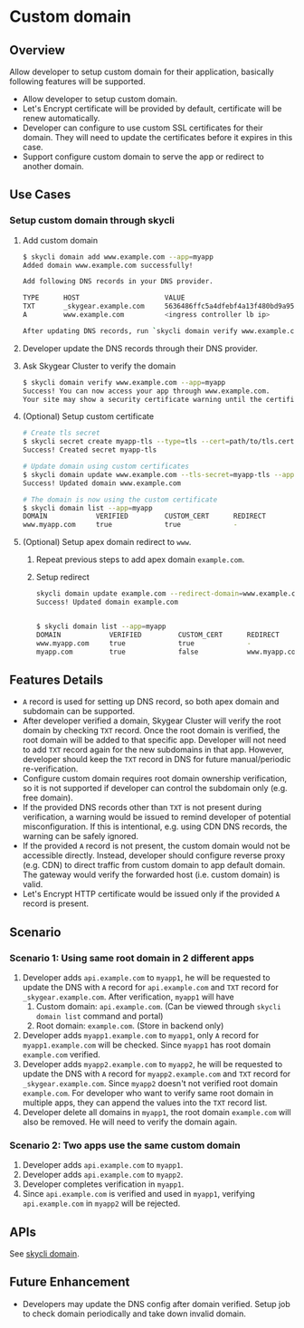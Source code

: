 # Custom domain

## Overview

Allow developer to setup custom domain for their application, basically following features will be supported.

- Allow developer to setup custom domain.
- Let's Encrypt certificate will be provided by default, certificate will be renew automatically.
- Developer can configure to use custom SSL certificates for their domain. They will need to update the certificates before it expires in this case.
- Support configure custom domain to serve the app or redirect to another domain.

## Use Cases

### Setup custom domain through skycli

1. Add custom domain

    ```sh
    $ skycli domain add www.example.com --app=myapp
    Added domain www.example.com successfully!

    Add following DNS records in your DNS provider.

    TYPE      HOST                     VALUE
    TXT       _skygear.example.com     5636486ffc5a4dfebf4a13f480bd9a95
    A         www.example.com          <ingress controller lb ip>

    After updating DNS records, run `skycli domain verify www.example.com` to verify domain.
    ```

1. Developer update the DNS records through their DNS provider.

1. Ask Skygear Cluster to verify the domain

    ```sh
    $ skycli domain verify www.example.com --app=myapp
    Success! You can now access your app through www.example.com.
    Your site may show a security certificate warning until the certificate has been provisioned.
    ```

1. (Optional) Setup custom certificate

    ```sh
    # Create tls secret
    $ skycli secret create myapp-tls --type=tls --cert=path/to/tls.cert --key=path/to/tls.key --app=myapp
    Success! Created secret myapp-tls

    # Update domain using custom certificates
    $ skycli domain update www.example.com --tls-secret=myapp-tls --app=myapp
    Success! Updated domain www.example.com

    # The domain is now using the custom certificate
    $ skycli domain list --app=myapp
    DOMAIN            VERIFIED         CUSTOM_CERT      REDIRECT        SSL_CERT_EXPIRY               CREATED_AT
    www.myapp.com     true             true             -               2020-11-26 20:00:00 +08:00    2019-11-26 18:00:00 +08:00
    ```

1. (Optional) Setup apex domain redirect to `www`.

    1. Repeat previous steps to add apex domain `example.com`.

    1. Setup redirect
        ```sh
        skycli domain update example.com --redirect-domain=www.example.com
        Success! Updated domain example.com


        $ skycli domain list --app=myapp
        DOMAIN            VERIFIED         CUSTOM_CERT      REDIRECT            SSL_CERT_EXPIRY               CREATED_AT
        www.myapp.com     true             true             -                   2020-11-26 20:00:00 +08:00    2019-11-26 18:00:00 +08:00
        myapp.com         true             false            www.myapp.com       -                             2019-11-26 18:00:00 +08:00
        ```

## Features Details

- `A` record is used for setting up DNS record, so both apex domain and subdomain can be supported.
- After developer verified a domain, Skygear Cluster will verify the root domain by checking `TXT` record. Once the root domain is verified, the root domain will be added to that specific app. Developer will not need to add `TXT` record again for the new subdomains in that app. However, developer should keep the `TXT` record in DNS for future manual/periodic re-verification.
- Configure custom domain requires root domain ownership verification, so it is not supported if developer can control the subdomain only (e.g. free domain).
- If the provided DNS records other than `TXT` is not present during verification, a warning would be issued to remind developer of potential misconfiguration. If this is intentional, e.g. using CDN DNS records, the warning can be safely ignored.
- If the provided `A` record is not present, the custom domain would not be accessible directly. Instead, developer should configure reverse proxy (e.g. CDN) to direct traffic from custom domain to app default domain. The gateway would verify the forwarded host (i.e. custom domain) is valid.
- Let's Encrypt HTTP certificate would be issued only if the provided `A` record is present.

## Scenario

### Scenario 1: Using same root domain in 2 different apps

1. Developer adds `api.example.com` to `myapp1`, he will be requested to update the DNS with `A` record for `api.example.com` and `TXT` record for `_skygear.example.com`. After verification, `myapp1` will have
    1. Custom domain: `api.example.com`. (Can be viewed through `skycli domain list` command and portal)
    1. Root domain: `example.com`. (Store in backend only)
1. Developer adds `myapp1.example.com` to `myapp1`, only `A` record for `myapp1.example.com` will be checked. Since `myapp1` has root domain `example.com` verified.
1. Developer adds `myapp2.example.com` to `myapp2`, he will be requested to update the DNS with `A` record for `myapp2.example.com` and `TXT` record for `_skygear.example.com`. Since `myapp2` doesn't not verified root domain `example.com`. For developer who want to verify same root domain in multiple apps, they can append the values into the `TXT` record list.
1. Developer delete all domains in `myapp1`, the root domain `example.com` will also be removed. He will need to verify the domain again.

### Scenario 2: Two apps use the same custom domain

1. Developer adds `api.example.com` to `myapp1`.
1. Developer adds `api.example.com` to `myapp2`.
1. Developer completes verification in `myapp1`.
1. Since `api.example.com` is verified and used in `myapp1`, verifying `api.example.com` in `myapp2` will be rejected.

## APIs

See [skycli domain](../270-next-skycli/commands.md#skycli-domain).

## Future Enhancement

- Developers may update the DNS config after domain verified. Setup job to check domain periodically and take down invalid domain.
